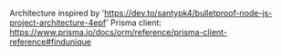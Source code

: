 Architecture inspired by 'https://dev.to/santypk4/bulletproof-node-js-project-architecture-4epf'
Prisma client: https://www.prisma.io/docs/orm/reference/prisma-client-reference#findunique
